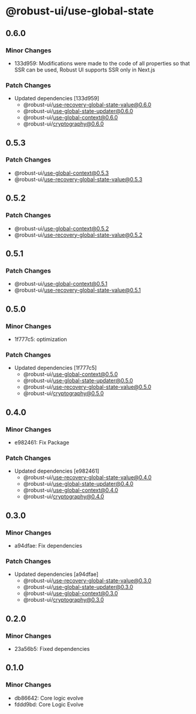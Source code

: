 # @robust-ui/use-global-state

## 0.6.0

### Minor Changes

- 133d959: Modifications were made to the code of all properties so that SSR can be used, Robust UI supports SSR only in Next.js

### Patch Changes

- Updated dependencies [133d959]
  - @robust-ui/use-recovery-global-state-value@0.6.0
  - @robust-ui/use-global-state-updater@0.6.0
  - @robust-ui/use-global-context@0.6.0
  - @robust-ui/cryptography@0.6.0

## 0.5.3

### Patch Changes

- @robust-ui/use-global-context@0.5.3
- @robust-ui/use-recovery-global-state-value@0.5.3

## 0.5.2

### Patch Changes

- @robust-ui/use-global-context@0.5.2
- @robust-ui/use-recovery-global-state-value@0.5.2

## 0.5.1

### Patch Changes

- @robust-ui/use-global-context@0.5.1
- @robust-ui/use-recovery-global-state-value@0.5.1

## 0.5.0

### Minor Changes

- 1f777c5: optimization

### Patch Changes

- Updated dependencies [1f777c5]
  - @robust-ui/use-global-context@0.5.0
  - @robust-ui/use-global-state-updater@0.5.0
  - @robust-ui/use-recovery-global-state-value@0.5.0
  - @robust-ui/cryptography@0.5.0

## 0.4.0

### Minor Changes

- e982461: Fix Package

### Patch Changes

- Updated dependencies [e982461]
  - @robust-ui/use-recovery-global-state-value@0.4.0
  - @robust-ui/use-global-state-updater@0.4.0
  - @robust-ui/use-global-context@0.4.0
  - @robust-ui/cryptography@0.4.0

## 0.3.0

### Minor Changes

- a94dfae: Fix dependencies

### Patch Changes

- Updated dependencies [a94dfae]
  - @robust-ui/use-recovery-global-state-value@0.3.0
  - @robust-ui/use-global-state-updater@0.3.0
  - @robust-ui/use-global-context@0.3.0
  - @robust-ui/cryptography@0.3.0

## 0.2.0

### Minor Changes

- 23a56b5: Fixed dependencies

## 0.1.0

### Minor Changes

- db86642: Core logic evolve
- fddd9bd: Core Logic Evolve

